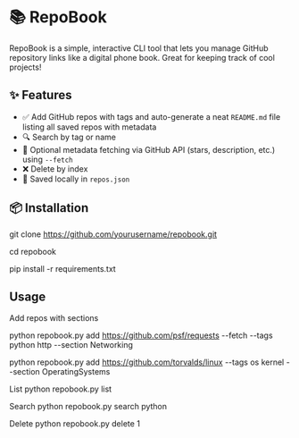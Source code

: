 # 📚 RepoBook

RepoBook is a simple, interactive CLI tool that lets you manage GitHub repository links like a digital phone book. Great for keeping track of cool projects!

## ✨ Features

- ✅ Add GitHub repos with tags and auto-generate a neat `README.md` file listing all saved repos with metadata
- 🔍 Search by tag or name
- 📜 Optional metadata fetching via GitHub API (stars, description, etc.) using `--fetch`
- ❌ Delete by index
- 💾 Saved locally in `repos.json`

## 📦 Installation

git clone https://github.com/yourusername/repobook.git

cd repobook

pip install -r requirements.txt


## Usage

 Add repos with sections


python repobook.py add https://github.com/psf/requests --fetch --tags python http --section Networking

python repobook.py add https://github.com/torvalds/linux --tags os kernel --section OperatingSystems

 List
python repobook.py list

 Search
python repobook.py search python

 Delete
python repobook.py delete 1
